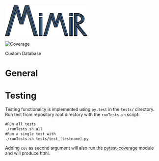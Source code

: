 ![Mimir3](mimir_logo_small.png)

![Coverage](https://img.shields.io/badge/pytest--cov-91%25-green.svg?longCache=true&style=flat-square)

Custom Database

# General

# Testing
Testing functionality is implemented using `py.test` in the `tests/` directory.      
Run test from repository root directory with the `runTests.sh` script:
```
#Run all tests
./runTests.sh all 
#Run a single test with
./runTests.sh tests/test_[testname].py
```
Adding `cov` as second argument will also run the [pytest-coverage](https://pypi.org/project/pytest-cov/) module and will produce html.
